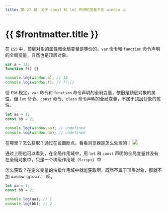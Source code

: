 ```yaml
---
title: 第 27 题：关于 const 和 let 声明的变量不在 window 上
---
```


# {{ $frontmatter.title }}

在 `ES5` 中，顶层对象的属性和全局变量是等价的，`var` 命令和 `function` 命令声明的全局变量，自然也是顶层对象。

```js
var a = 12;
function f() {}

console.log(window.a); // 12
console.log(window.f); // f(){}
```

但 `ES6` 规定，`var` 命令和 `function` 命令声明的全局变量，依旧是顶层对象的属性，但 `let` 命令、`const` 命令、`class` 命令声明的全局变量，不属于顶层对象的属性。

```js
let aa = 1;
const bb = 2;

console.log(window.aa); // undefined
console.log(window.bb); // undefined
```

在哪里？怎么获取？通过在设置断点，看看浏览器是怎么处理的：
![](https://cdn.baiwumm.com/images/202403/vtup81nu1rq7mkru0tsrye593vjx66dl.png)

通过上图也可以看到，在全局作用域中，用 `let` 和 `const` 声明的全局变量并没有在全局对象中，只是一个块级作用域（`Script`）中

怎么获取？在定义变量的块级作用域中就能获取啊，既然不属于顶层对象，那就不加 `window（global）` 呗。

```js
let aa = 1;
const bb = 2;

console.log(aa); // 1
console.log(bb); // 2
```

